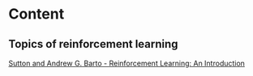 # Content

## Topics of reinforcement learning

[Sutton and Andrew G. Barto - Reinforcement Learning: An Introduction](/sbarto-book)
